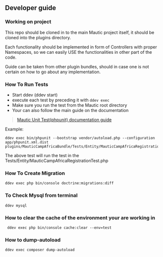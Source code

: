 ## Developer guide

### Working on project
This repo should be cloned in to the main Mautic project itself, 
it should be cloned into the plugins directory.

Each functionality should be implemented in form of Controllers with proper Namespaces, so 
we can easily USE the functionalities in other part of the code.

Guide can be taken from other plugin bundles, should in case one is not certain on how to go
about any implementation.

### How To Run Tests
* Start ddev (ddev start)
* execute each test by preceding it with ```ddev exec```
* Make sure you run the test from the Mautic root directory
* Your can also follow the main guide on the documentation
> [Mautic Unit Test(phpunit) documentation guide](https://contribute.mautic.org/contributing-to-mautic/developer/code/pull-requests#step-9-testing)

Example:
```shell
ddev exec bin/phpunit --bootstrap vendor/autoload.php --configuration app/phpunit.xml.dist   plugins/MauticCampAfricaBundle/Tests/Entity/MauticCampAfricaRegistrationTest.php
```
The above test will run the test in the Tests/Entity/MauticCampAfricaRegistrationTest.php

### How To Create Migration
```shell
ddev exec php bin/console doctrine:migrations:diff
```

### To Check Mysql from terminal 
```shell
ddev mysql
```

### How to clear the cache of the environment your are working in
```shell
 ddev exec php bin/console cache:clear --env=test
```

### How to dump-autoload
```shell
ddev exec composer dump-autoload
```


